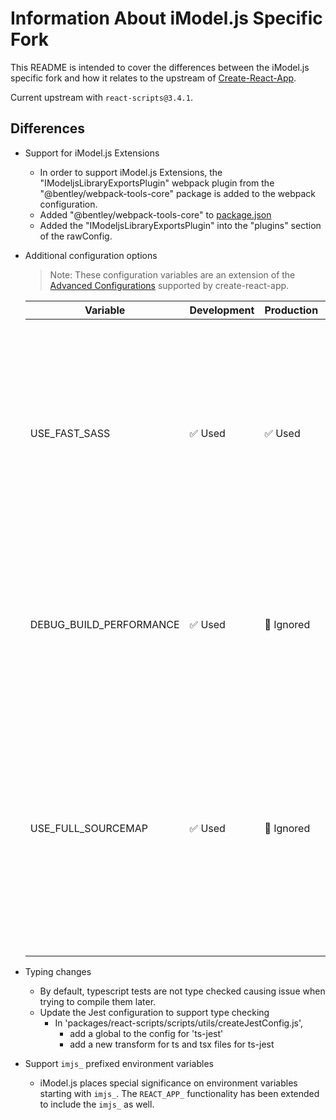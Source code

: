 # Information About iModel.js Specific Fork

This README is intended to cover the differences between the iModel.js specific fork and how it relates to the upstream of [Create-React-App](https://github.com/facebook/create-react-app).

Current upstream with `react-scripts@3.4.1`.

## Differences

- Support for iModel.js Extensions

  - In order to support iModel.js Extensions, the "IModeljsLibraryExportsPlugin" webpack plugin from the "@bentley/webpack-tools-core" package is added to the webpack configuration.
  - Added "@bentley/webpack-tools-core" to [package.json](./packages/react-scripts/package.json)
  - Added the "IModeljsLibraryExportsPlugin" into the "plugins" section of the rawConfig.

- Additional configuration options

  > Note: These configuration variables are an extension of the [Advanced Configurations](create-react-app.dev/docs/advanced-configuration) supported by create-react-app.

  | Variable                | Development | Production | Usage                                                                                                                                                                    |
  | ----------------------- | ----------- | ---------- | ------------------------------------------------------------------------------------------------------------------------------------------------------------------------ |
  | USE_FAST_SASS           | ✅ Used     | ✅ Used    | When set to `true`, use the fast-sass-loader instead of sass-loader. This helps with long build times on smaller machines attempting to build an app with a large amount of scss/sass files. |
  | DEBUG_BUILD_PERFORMANCE | ✅ Used     | 🚫 Ignored | When set to `true`, reports webpack build performance and bottlenecks. Uses the [speed measure webpack plugin](https://www.npmjs.com/package/speed-measure-webpack-plugin).                  |
  | USE_FULL_SOURCEMAP | ✅ Used     | 🚫 Ignored | When set to `true`, the sourcemaps generated use 'source-map' instead of 'cheap-module-source-map'. This is known to cause out-of-memory errors but gives full fidelity source maps in debug builds.|
- Typing changes

  - By default, typescript tests are not type checked causing issue when trying to compile them later.
  - Update the Jest configuration to support type checking
    - In 'packages/react-scripts/scripts/utils/createJestConfig.js',
      - add a global to the config for 'ts-jest'
      - add a new transform for ts and tsx files for ts-jest

- Support `imjs_` prefixed environment variables
  - iModel.js places special significance on environment variables starting with `imjs_`. The `REACT_APP_` functionality has been extended to include the `imjs_` as well.
